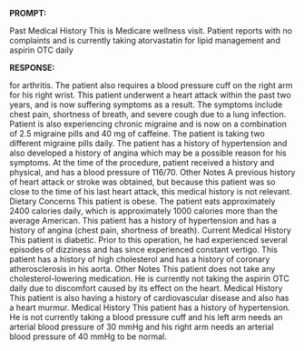 **PROMPT:**

Past Medical History This is Medicare wellness visit. Patient reports with no complaints and is currently taking atorvastatin for lipid management and aspirin OTC daily

**RESPONSE:**

  for arthritis. The patient also requires a blood pressure cuff on the right arm for his right wrist. This patient underwent a heart attack within the past two years, and is now suffering symptoms as a result. The symptoms include chest pain, shortness of breath, and severe cough due to a lung infection. Patient is also experiencing chronic migraine and is now on a combination of 2.5 migraine pills and 40 mg of caffeine. The patient is taking two different migraine pills daily. The patient has a history of hypertension and also developed a history of angina which may be a possible reason for his symptoms. At the time of the procedure, patient received a history and physical, and has a blood pressure of 116/70.  Other Notes A previous history of heart attack or stroke was obtained, but because this patient was so close to the time of his last heart attack, this medical history is not relevant.  Dietary Concerns This patient is obese. The patient eats approximately 2400 calories daily, which is approximately 1000 calories more than the average American. This patient has a history of hypertension and has a history of angina (chest pain, shortness of breath).  Current Medical History This patient is diabetic. Prior to this operation, he had experienced several episodes of dizziness and has since experienced constant vertigo. This patient has a history of high cholesterol and has a history of coronary atherosclerosis in his aorta.  Other Notes This patient does not take any cholesterol-lowering medication. He is currently not taking the aspirin OTC daily due to discomfort caused by its effect on the heart.  Medical History This patient is also having a history of cardiovascular disease and also has a heart murmur.  Medical History This patient has a history of hypertension. He is not currently taking a blood pressure cuff and his left arm needs an arterial blood pressure of 30 mmHg and his right arm needs an arterial blood pressure of 40 mmHg to be normal.
